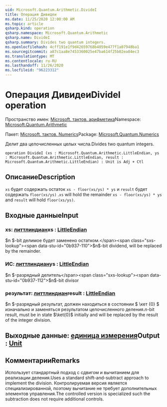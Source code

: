 ```yaml
---
uid: Microsoft.Quantum.Arithmetic.DivideI
title: Операция Дивидеи
ms.date: 11/25/2020 12:00:00 AM
ms.topic: article
qsharp.kind: operation
qsharp.namespace: Microsoft.Quantum.Arithmetic
qsharp.name: DivideI
qsharp.summary: Divides two quantum integers.
ms.openlocfilehash: 4cff191e1f9d42659768b4059e477f1a07948ba1
ms.sourcegitcommit: a87c1aa8e7453360025e47ba614f25b02ea84ec3
ms.translationtype: MT
ms.contentlocale: ru-RU
ms.lasthandoff: 11/26/2020
ms.locfileid: "96223312"
---
```

# <a name="dividei-operation"></a><span data-ttu-id="0b937-102">Операция Дивидеи</span><span class="sxs-lookup"><span data-stu-id="0b937-102">DivideI operation</span></span>

<span data-ttu-id="0b937-103">Пространство имен: [Microsoft. тактов. арифметика](xref:Microsoft.Quantum.Arithmetic)</span><span class="sxs-lookup"><span data-stu-id="0b937-103">Namespace: [Microsoft.Quantum.Arithmetic](xref:Microsoft.Quantum.Arithmetic)</span></span>

<span data-ttu-id="0b937-104">Пакет: [Microsoft. тактов. Numerics](https://nuget.org/packages/Microsoft.Quantum.Numerics)</span><span class="sxs-lookup"><span data-stu-id="0b937-104">Package: [Microsoft.Quantum.Numerics](https://nuget.org/packages/Microsoft.Quantum.Numerics)</span></span>


<span data-ttu-id="0b937-105">Делит два целочисленных целых числа.</span><span class="sxs-lookup"><span data-stu-id="0b937-105">Divides two quantum integers.</span></span>

```qsharp
operation DivideI (xs : Microsoft.Quantum.Arithmetic.LittleEndian, ys : Microsoft.Quantum.Arithmetic.LittleEndian, result : Microsoft.Quantum.Arithmetic.LittleEndian) : Unit is Adj + Ctl
```


## <a name="description"></a><span data-ttu-id="0b937-106">Описание</span><span class="sxs-lookup"><span data-stu-id="0b937-106">Description</span></span>

<span data-ttu-id="0b937-107">`xs` будет содержать остаток `xs - floor(xs/ys) * ys` и `result` будет содержать `floor(xs/ys)` .</span><span class="sxs-lookup"><span data-stu-id="0b937-107">`xs` will hold the remainder `xs - floor(xs/ys) * ys` and `result` will hold `floor(xs/ys)`.</span></span>

## <a name="input"></a><span data-ttu-id="0b937-108">Входные данные</span><span class="sxs-lookup"><span data-stu-id="0b937-108">Input</span></span>

### <a name="xs--littleendian"></a><span data-ttu-id="0b937-109">xs: [литтлиндиан](xref:Microsoft.Quantum.Arithmetic.LittleEndian)</span><span class="sxs-lookup"><span data-stu-id="0b937-109">xs : [LittleEndian](xref:Microsoft.Quantum.Arithmetic.LittleEndian)</span></span>

<span data-ttu-id="0b937-110">$n $-bit делимое будет заменено остатком.</span><span class="sxs-lookup"><span data-stu-id="0b937-110">$n$-bit dividend, will be replaced by the remainder.</span></span>


### <a name="ys--littleendian"></a><span data-ttu-id="0b937-111">ИС: [литтлиндиан](xref:Microsoft.Quantum.Arithmetic.LittleEndian)</span><span class="sxs-lookup"><span data-stu-id="0b937-111">ys : [LittleEndian](xref:Microsoft.Quantum.Arithmetic.LittleEndian)</span></span>

<span data-ttu-id="0b937-112">$n $-разрядный делитель</span><span class="sxs-lookup"><span data-stu-id="0b937-112">$n$-bit divisor</span></span>


### <a name="result--littleendian"></a><span data-ttu-id="0b937-113">результат: [литтлиндиан](xref:Microsoft.Quantum.Arithmetic.LittleEndian)</span><span class="sxs-lookup"><span data-stu-id="0b937-113">result : [LittleEndian](xref:Microsoft.Quantum.Arithmetic.LittleEndian)</span></span>

<span data-ttu-id="0b937-114">$n $-разрядный результат, должен находиться в состоянии $ \кет {0} $ изначально и заменяться результатом целочисленного деления.</span><span class="sxs-lookup"><span data-stu-id="0b937-114">$n$-bit result, must be in state $\ket{0}$ initially and will be replaced by the result of the integer division.</span></span>



## <a name="output--unit"></a><span data-ttu-id="0b937-115">Выходные данные: [единица измерения](xref:microsoft.quantum.lang-ref.unit)</span><span class="sxs-lookup"><span data-stu-id="0b937-115">Output : [Unit](xref:microsoft.quantum.lang-ref.unit)</span></span>



## <a name="remarks"></a><span data-ttu-id="0b937-116">Комментарии</span><span class="sxs-lookup"><span data-stu-id="0b937-116">Remarks</span></span>

<span data-ttu-id="0b937-117">Использует стандартный подход с сдвигом и вычитанием для реализации деления.</span><span class="sxs-lookup"><span data-stu-id="0b937-117">Uses a standard shift-and-subtract approach to implement the division.</span></span>
<span data-ttu-id="0b937-118">Контролируемая версия является специализированной, поэтому вычитание не требует дополнительных элементов управления.</span><span class="sxs-lookup"><span data-stu-id="0b937-118">The controlled version is specialized such the subtraction does not require additional controls.</span></span>